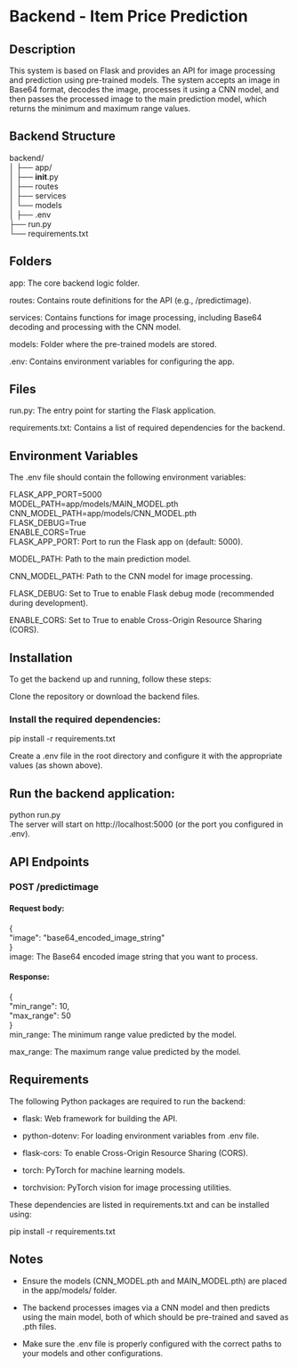 # Backend - Item Price Prediction
## Description
This system is based on Flask and provides an API for image processing and prediction using pre-trained models. The system accepts an image in Base64 format, decodes the image, processes it using a CNN model, and then passes the processed image to the main prediction model, which returns the minimum and maximum range values.

## Backend Structure
backend/  
│
├── app/  
│   ├── __init__.py  
│   ├── routes  
│   ├── services  
│   └── models  
│
├── .env  
├── run.py  
└── requirements.txt  

## Folders
app: The core backend logic folder.  

routes: Contains route definitions for the API (e.g., /predictimage).  

services: Contains functions for image processing, including Base64 decoding and processing with the CNN model.  

models: Folder where the pre-trained models are stored.

.env: Contains environment variables for configuring the app.

## Files
run.py: The entry point for starting the Flask application.  

requirements.txt: Contains a list of required dependencies for the backend.  

## Environment Variables
The .env file should contain the following environment variables:  

FLASK_APP_PORT=5000  
MODEL_PATH=app/models/MAIN_MODEL.pth  
CNN_MODEL_PATH=app/models/CNN_MODEL.pth  
FLASK_DEBUG=True  
ENABLE_CORS=True  
FLASK_APP_PORT: Port to run the Flask app on (default: 5000).  

MODEL_PATH: Path to the main prediction model.  

CNN_MODEL_PATH: Path to the CNN model for image processing.  

FLASK_DEBUG: Set to True to enable Flask debug mode (recommended during development).  

ENABLE_CORS: Set to True to enable Cross-Origin Resource Sharing (CORS).  

## Installation
To get the backend up and running, follow these steps:  

Clone the repository or download the backend files.  

### Install the required dependencies:  

pip install -r requirements.txt  

Create a .env file in the root directory and configure it with the appropriate values (as shown above).

## Run the backend application:

python run.py  
The server will start on http://localhost:5000 (or the port you configured in .env).

## API Endpoints
### POST /predictimage  
#### Request body:  

{  
  "image": "base64_encoded_image_string"  
}  
image: The Base64 encoded image string that you want to process.

#### Response:

{  
  "min_range": 10,  
  "max_range": 50  
}  
min_range: The minimum range value predicted by the model.  

max_range: The maximum range value predicted by the model.  

## Requirements
The following Python packages are required to run the backend:  

- flask: Web framework for building the API.  

- python-dotenv: For loading environment variables from .env file.  

- flask-cors: To enable Cross-Origin Resource Sharing (CORS).  

- torch: PyTorch for machine learning models.  

- torchvision: PyTorch vision for image processing utilities.  

These dependencies are listed in requirements.txt and can be installed using:  
  
pip install -r requirements.txt  

## Notes

- Ensure the models (CNN_MODEL.pth and MAIN_MODEL.pth) are placed in the app/models/ folder.  

- The backend processes images via a CNN model and then predicts using the main model, both of which should be pre-trained and saved as .pth files.  

- Make sure the .env file is properly configured with the correct paths to your models and other configurations.

